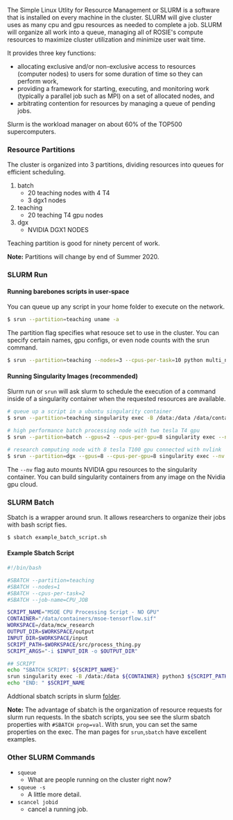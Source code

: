The Simple Linux Utlity for Resource Management or SLURM is a software that is installed on every machine in the cluster. SLURM will give cluster uses as many cpu and gpu resources as needed to complete a job. SLURM will organize all work into a queue, managing all of ROSIE's compute resources to maximize cluster utilization and minimize user wait time.

It provides three key functions:

  * allocating exclusive and/or non-exclusive access to resources (computer nodes) to users for some duration of time so they can perform work,
  * providing a framework for starting, executing, and monitoring work (typically a parallel job such as MPI) on a set of allocated nodes, and
  * arbitrating contention for resources by managing a queue of pending jobs.

Slurm is the workload manager on about 60% of the TOP500 supercomputers.

### Resource Partitions

The cluster is organized into 3 partitions, dividing resources into queues for efficient scheduling.

1. batch
   * 20 teaching nodes with 4 T4
   * 3 dgx1 nodes
2. teaching
   * 20 teaching T4 gpu nodes
3. dgx
   * NVIDIA DGX1 NODES

Teaching partition is good for ninety percent of work.

**Note:** Partitions will change by end of Summer 2020.

### SLURM Run

#### Running barebones scripts in user-space

You can queue up any script in your home folder to execute on the network. 

```bash
$ srun --partition=teaching uname -a 
```

The partition flag specifies what resouce set to use in the cluster. You can specify certain names, gpu configs, or even node counts with the srun command. 

```bash
$ srun --partition=teaching --nodes=3 --cpus-per-task=10 python multi_node_command.py
```

#### Running Singularity Images (recommended)

Slurm run or `srun` will ask slurm to schedule the execution of a command inside of a singularity container when the requested resources are available. 

```bash
# queue up a script in a ubuntu singularity container
$ srun --partition=teaching singularity exec -B /data:/data /data/containers/ubuntu_20.04.sif cat /etc/os-release

# high performance batch processing node with two tesla T4 gpu
$ srun --partition=batch --gpus=2 --cpus-per-gpu=8 singularity exec --nv -B /data:/data ${CONTAINER} python ${SCRIPT_PATH} ${SCRIPT_ARGS}

# research computing node with 8 tesla T100 gpu connected with nvlink
$ srun --partition=dgx --gpus=8 --cpus-per-gpu=8 singularity exec --nv -B /data:/data ${CONTAINER} python ${SCRIPT_PATH} ${SCRIPT_ARGS}
```

The `--nv` flag auto mounts NVIDIA gpu resources to the singularity container. You can build singularity containers from any image on the Nvidia gpu cloud.

### SLURM Batch

Sbatch is a wrapper around srun. It allows researchers to organize their jobs with bash script fies.

```bash
$ sbatch example_batch_script.sh
```

#### Example Sbatch Script

```sh
#!/bin/bash

#SBATCH --partition=teaching
#SBATCH --nodes=1
#SBATCH --cpus-per-task=2
#SBATCH --job-name=CPU_JOB

SCRIPT_NAME="MSOE CPU Processing Script - NO GPU"
CONTAINER="/data/containers/msoe-tensorflow.sif"
WORKSPACE=/data/mcw_research
OUTPUT_DIR=$WORKSPACE/output
INPUT_DIR=$WORKSPACE/input
SCRIPT_PATH=$WORKSPACE/src/process_thing.py
SCRIPT_ARGS="-i $INPUT_DIR -o $OUTPUT_DIR"

## SCRIPT
echo "SBATCH SCRIPT: ${SCRIPT_NAME}"
srun singularity exec -B /data:/data ${CONTAINER} python3 ${SCRIPT_PATH} ${SCRIPT_ARGS}
echo "END: " $SCRIPT_NAME
```

Addtional sbatch scripts in slurm [folder](/slurm).

**Note:** The advantage of sbatch is the organization of resource requests for slurm run requests. In the sbatch scripts, you see see the slurm sbatch properties with `#SBATCH prop=val`. With srun, you can set the same properties on the exec. The man pages for `srun`,`sbatch` have excellent examples.

### Other SLURM Commands 

* `squeue`
  * What are people running on the cluster right now?
* `squeue -s`
  * A little more detail.
* `scancel jobid`
  * cancel a running job.